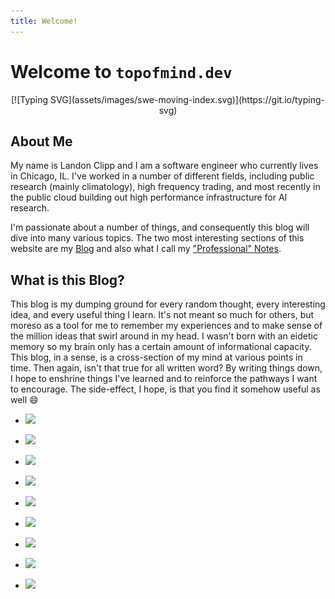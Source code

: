```yaml
---
title: Welcome!
---
```


Welcome to `topofmind.dev`
========

<center>
[![Typing SVG](assets/images/swe-moving-index.svg)](https://git.io/typing-svg)
</center>

About Me
--------

My name is Landon Clipp and I am a software engineer who currently lives in Chicago, IL. I've worked in a number of different fields, including public research (mainly climatology), high frequency trading, and most recently in the public cloud building out high performance infrastructure for AI research.

I'm passionate about a number of things, and consequently this blog will dive into many various topics. The two most interesting sections of this website are my [Blog](blog/index.md) and also what I call my ["Professional" Notes](notes/index.md).

What is this Blog?
------------------

This blog is my dumping ground for every random thought, every interesting idea, and every useful thing I learn. It's not meant so much for others, but moreso as a tool for me to remember my experiences and to make sense of the million ideas that swirl around in my head. I wasn't born with an eidetic memory so my brain only has a certain amount of informational capacity. This blog, in a sense, is a cross-section of my mind at various points in time. Then again, isn't that true for all written word? By writing things down, I hope to enshrine things I've learned and to reinforce the pathways I want to encourage. The side-effect, I hope, is that you find it somehow useful as well :smile:


<div class="grid cards" markdown>

- ![](https://f005.backblazeb2.com/file/landons-blog/assets/images/miscellaneous/20180624_200055.jpg?t=2024-01-02T23%3A35%3A34.358Z)
- ![](https://f005.backblazeb2.com/file/landons-blog/assets/images/miscellaneous/IMG_1901.jpeg?t=2024-01-02T23%3A43%3A07.448Z)
- ![](https://f005.backblazeb2.com/file/landons-blog/assets/images/miscellaneous/20210816_213708.jpg?t=2024-01-02T23%3A36%3A00.483Z)
- ![](https://f005.backblazeb2.com/file/landons-blog/assets/images/miscellaneous/20181115_110109.jpg?t=2024-01-02T23%3A35%3A41.686Z)
- ![](https://f005.backblazeb2.com/file/landons-blog/assets/images/miscellaneous/20190722_130657.jpg?t=2024-01-02T23%3A35%3A54.983Z)

- ![](https://f005.backblazeb2.com/file/landons-blog/assets/images/miscellaneous/IMG_2186.jpg?t=2024-01-02T23%3A39%3A24.067Z)
- ![](https://f005.backblazeb2.com/file/landons-blog/assets/images/miscellaneous/IMG_2187.jpg?t=2024-01-02T23%3A39%3A37.513Z)
- ![](https://f005.backblazeb2.com/file/landons-blog/assets/images/miscellaneous/IMG_2589.jpg?t=2024-01-02T23%3A39%3A43.538Z)

- ![](https://f005.backblazeb2.com/file/landons-blog/assets/images/miscellaneous/IMG_3575.jpeg?t=2024-01-02T23%3A46%3A04.629Z)

</div>
